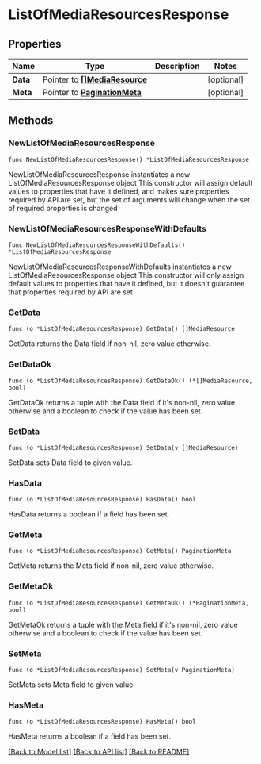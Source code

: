 # ListOfMediaResourcesResponse

## Properties

Name | Type | Description | Notes
------------ | ------------- | ------------- | -------------
**Data** | Pointer to [**[]MediaResource**](MediaResource.md) |  | [optional] 
**Meta** | Pointer to [**PaginationMeta**](PaginationMeta.md) |  | [optional] 

## Methods

### NewListOfMediaResourcesResponse

`func NewListOfMediaResourcesResponse() *ListOfMediaResourcesResponse`

NewListOfMediaResourcesResponse instantiates a new ListOfMediaResourcesResponse object
This constructor will assign default values to properties that have it defined,
and makes sure properties required by API are set, but the set of arguments
will change when the set of required properties is changed

### NewListOfMediaResourcesResponseWithDefaults

`func NewListOfMediaResourcesResponseWithDefaults() *ListOfMediaResourcesResponse`

NewListOfMediaResourcesResponseWithDefaults instantiates a new ListOfMediaResourcesResponse object
This constructor will only assign default values to properties that have it defined,
but it doesn't guarantee that properties required by API are set

### GetData

`func (o *ListOfMediaResourcesResponse) GetData() []MediaResource`

GetData returns the Data field if non-nil, zero value otherwise.

### GetDataOk

`func (o *ListOfMediaResourcesResponse) GetDataOk() (*[]MediaResource, bool)`

GetDataOk returns a tuple with the Data field if it's non-nil, zero value otherwise
and a boolean to check if the value has been set.

### SetData

`func (o *ListOfMediaResourcesResponse) SetData(v []MediaResource)`

SetData sets Data field to given value.

### HasData

`func (o *ListOfMediaResourcesResponse) HasData() bool`

HasData returns a boolean if a field has been set.

### GetMeta

`func (o *ListOfMediaResourcesResponse) GetMeta() PaginationMeta`

GetMeta returns the Meta field if non-nil, zero value otherwise.

### GetMetaOk

`func (o *ListOfMediaResourcesResponse) GetMetaOk() (*PaginationMeta, bool)`

GetMetaOk returns a tuple with the Meta field if it's non-nil, zero value otherwise
and a boolean to check if the value has been set.

### SetMeta

`func (o *ListOfMediaResourcesResponse) SetMeta(v PaginationMeta)`

SetMeta sets Meta field to given value.

### HasMeta

`func (o *ListOfMediaResourcesResponse) HasMeta() bool`

HasMeta returns a boolean if a field has been set.


[[Back to Model list]](../README.md#documentation-for-models) [[Back to API list]](../README.md#documentation-for-api-endpoints) [[Back to README]](../README.md)


